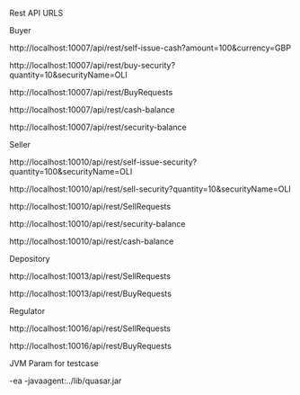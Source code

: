 Rest API URLS

Buyer

http://localhost:10007/api/rest/self-issue-cash?amount=100&currency=GBP

http://localhost:10007/api/rest/buy-security?quantity=10&securityName=OLI


http://localhost:10007/api/rest/BuyRequests

http://localhost:10007/api/rest/cash-balance

http://localhost:10007/api/rest/security-balance



Seller

http://localhost:10010/api/rest/self-issue-security?quantity=100&securityName=OLI

http://localhost:10010/api/rest/sell-security?quantity=10&securityName=OLI

http://localhost:10010/api/rest/SellRequests

http://localhost:10010/api/rest/security-balance

http://localhost:10010/api/rest/cash-balance





Depository

http://localhost:10013/api/rest/SellRequests

http://localhost:10013/api/rest/BuyRequests


Regulator

http://localhost:10016/api/rest/SellRequests

http://localhost:10016/api/rest/BuyRequests


JVM Param for testcase

-ea -javaagent:../lib/quasar.jar

